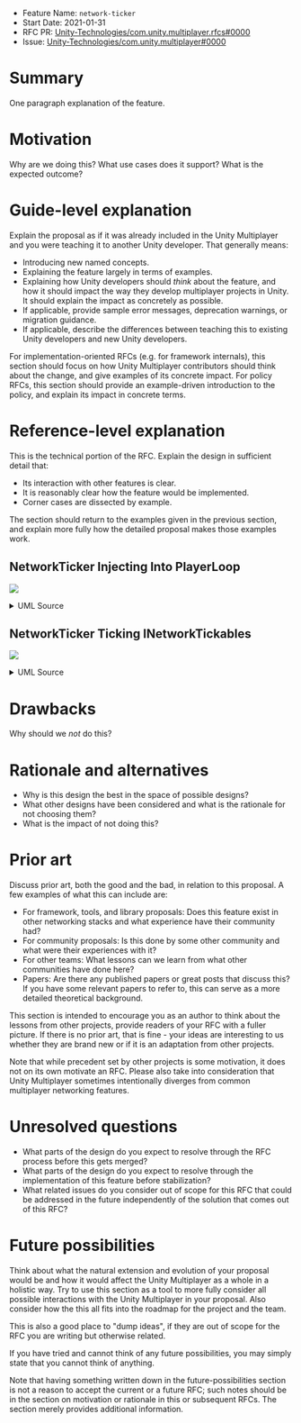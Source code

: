 - Feature Name: `network-ticker`
- Start Date: 2021-01-31
- RFC PR: [Unity-Technologies/com.unity.multiplayer.rfcs#0000](https://github.com/Unity-Technologies/com.unity.multiplayer.rfcs/pull/0000)
- Issue: [Unity-Technologies/com.unity.multiplayer#0000](https://github.com/Unity-Technologies/com.unity.multiplayer/issues/0000)

# Summary
[summary]: #summary

One paragraph explanation of the feature.

# Motivation
[motivation]: #motivation

Why are we doing this? What use cases does it support? What is the expected outcome?

# Guide-level explanation
[guide-level-explanation]: #guide-level-explanation

Explain the proposal as if it was already included in the Unity Multiplayer and you were teaching it to another Unity developer. That generally means:

- Introducing new named concepts.
- Explaining the feature largely in terms of examples.
- Explaining how Unity developers should _think_ about the feature, and how it should impact the way they develop multiplayer projects in Unity. It should explain the impact as concretely as possible.
- If applicable, provide sample error messages, deprecation warnings, or migration guidance.
- If applicable, describe the differences between teaching this to existing Unity developers and new Unity developers.

For implementation-oriented RFCs (e.g. for framework internals), this section should focus on how Unity Multiplayer contributors should think about the change, and give examples of its concrete impact. For policy RFCs, this section should provide an example-driven introduction to the policy, and explain its impact in concrete terms.

# Reference-level explanation
[reference-level-explanation]: #reference-level-explanation

This is the technical portion of the RFC. Explain the design in sufficient detail that:

- Its interaction with other features is clear.
- It is reasonably clear how the feature would be implemented.
- Corner cases are dissected by example.

The section should return to the examples given in the previous section, and explain more fully how the detailed proposal makes those examples work.

## NetworkTicker Injecting Into PlayerLoop

![](https://www.plantuml.com/plantuml/svg/rLbVSzeu47_Ff_1ZExrssavVhdDtCmG8nnrfSvYqVUieze8ro99FafFuFlsjP0E6X6X5NnfU06j_gzN-rzgikQoOPcMIsaP0OgpccQrBSMQsAwMIAYkqAY6nkeRUIWvBLWjxeQHD-N-GlFjmTYQLXKJTWawk16j0pvIgFYRNajicUV_stQzlFYIpHTeZ-mJsJkdrWcThq1-JAL9o9f3TPpbJB3_RMqzU_x77Tm9sM6iDqkwU7Y1-U_qwERg8x8xjponNyiqWprzq5FihBuESnaoBvhhAcOKtKsb0snTlVzaGzHR3d2xuFUJ7EFKMmvokD1pZirqASpd68aAA6H8-8SbkcS1D6TjZrxFO_ihBfrqf1R8FhRIggmDFEKlmiwCvvDx-RWLPy182v2Ek8RDAfwoi10KmC8tChYk14UEeKy6pZLS4a2a2CRebHjnKLhKrTFhKXjb_c_TS_H7Q0sEwxqVZpKD3hZ38RvdCmFqbqRzwvNuDLIqjYTvzuw5NaFp-cFc5ErFvVN_bkmEn6m43hLdZwHxTQjfxuiW_zacEm9nV7k8yASZyKDUETWzzveXQLpxLH8Uu6FqTOZlbzHx_l9eBnBeIelq_L59Y71FIWrPBBa2ZShIzmDeQ2gj9LRiuDnOJH2WrI2OQopCpLDg7h27b1L-olyBD7FwjSHyIPdmFMMtXad6vA3Im_2zrOy97py2OIrKRJ41VkSpLNG0o5C3qL5hG9UGSnPgZrK23DXJWZ4i82mK6cufpMAfDMGmWvWXeBUTLF5YYT1sNaA8zUv_0vwYo6vQjBvd48D4aO6fHqIMNgnZG0kvjhK_3ugbScK5KK2MjLJufovVDLDvompTX5ggKpbAoheOiAo0VCSj8eZd7cw09ld2ucsFWaK139c-PSUGBpQH1YvV1caQB84_aYofDlrqepA5K7IvKYpFDApklvGZSqzodZxgY991MkB-v3Ai9cNFirAVAu5Fhz3E-HRSEnT22oPKYAMh4JSLiLdYs_zHG0sc3gw8ncDPyvFbiK2cK3_Aj6R7_uuJacrQQOm1QmKnd9vBKLw3T9gxXsARO3hYhhBtkFAgo7k9YAkiXjgkilSVFjRAIy_SdkFFnyxJw7-kuFOBUTjSvL_HDjl5w3WMxvQhM9mf8GinWnRB6qmyaBtqtIW9-czCtwO8m6l1-50qP2cMB7rAOkn1sp28pgsVYy-fyFy2ldkWFZeVtFYeckFUHNMXl7pxRbharIfm3aQY71MHhR7SkE8YSKbEdbvFhQOfdyeKe9rMYJRgX9G7axRjT4kl1bCJKzSqHJSaNdeFgUV49BdoY_pvqtkVjkGzJUbmbwFBBg97OY6Ux31C7Np2pDiHy-A17sPktnQQn0sHaAZj0xzBPRk6vEiOcS5tDQSqLPPzjnJw75PUaIXzNv8ziDtvuyYF04In1QvSXcQW9im6PJpIh2apTRYhWByYjNcXvN4bZDTxlR5IFZlSXdWb86sEXzAhipYj4T63tdBKNF7ipPjBTrXM0pQH0uts5g6_oBZ-OMxhwcgwvb93xfgkdE59vYRbCzoVZxLKysDrt9dIzTu3ooyMt4_nalAcbOIyvxjLaStL7hurLPJiowQOpH3K8GHr_ZQNWgyA2HD-mUBc940ztwHpY4am1nA7ULxZntGx-n90DzjmAZI1N4nTN9hQPYT9Ps_xGmgvLxhJ40v0yULnos_hn15G9LZVnyNR19JS5IGKjQHlRNjBmNExSpLekLNvIpXegTpMcEZMh_9Wnqm3I5ChIngu-YaQQqUR0PUGG-E10_auOCQYTWr6Y9eoL_8rWtEqIcfLfliAQXjIVbwsQcH1k4Xmw3DvLl1P8TucqOAYXFvdC1OorLa5LTQCrFCVWdWVdVNxY3_ci7GwFuAPUKLzxxBzJ3Erq2QNIZTUJc_XYGdD3EDgx2JSU7eAR5b9Ll17o2LC-qI4_R0-YMkI7y4sFlBVoKxza_1y0)

<details>
  <summary>UML Source</summary>

```
skinparam Style strictuml
skinparam monochrome true
skinparam defaultFontSize 14

note over PlayerLoop: Unity 2019.4 LTS
note over NetworkTicker: InitializeOnLoad
NetworkTicker -> PlayerLoop: GetCurrentPlayerLoop
NetworkTicker <-- PlayerLoop
NetworkTicker -> NetworkTicker: Initialization.Add(NetworkInitialization)
NetworkTicker -> NetworkTicker: EarlyUpdate.Insert(0, NetworkEarlyUpdate)
NetworkTicker -> NetworkTicker: FixedUpdate.Insert(0, NetworkFixedUpdate)
NetworkTicker -> NetworkTicker: PreUpdate.Insert(0, NetworkPreUpdate)
NetworkTicker -> NetworkTicker: Update.Insert(0, NetworkUpdate)
NetworkTicker -> NetworkTicker: PreLateUpdate.Insert(0, NetworkPreLateUpdate)
NetworkTicker -> NetworkTicker: PostLateUpdate.Add(NetworkPostLateUpdate)
NetworkTicker -> PlayerLoop: SetPlayerLoop
NetworkTicker <-- PlayerLoop
group Initialization
    PlayerLoop -> PlayerLoop: PlayerUpdateTime
    PlayerLoop -> PlayerLoop: DirectorSampleTime
    PlayerLoop -> PlayerLoop: AsyncUploadTimeSlicedUpdate
    PlayerLoop -> PlayerLoop: SynchronizeInputs
    PlayerLoop -> PlayerLoop: SynchronizeState
    PlayerLoop -> PlayerLoop: XREarlyUpdate
    PlayerLoop -> NetworkTicker: TickNetworkInitialization
    NetworkTicker -> NetworkTicker: AdvanceTick
    NetworkTicker -> NetworkTicker: ++TickCount
    NetworkTicker -> NetworkTicker: TickStage = Initialization
    loop m_Initialization_TickableArray
        NetworkTicker -> INetworkTickable: NetworkTick
        NetworkTicker <-- INetworkTickable
    end
    PlayerLoop <-- NetworkTicker
end
group EarlyUpdate
    PlayerLoop -> NetworkTicker: TickNetworkEarlyUpdate
    NetworkTicker -> NetworkTicker: TickStage = EarlyUpdate
    loop m_EarlyUpdate_TickableArray
        NetworkTicker -> INetworkTickable: NetworkTick
        NetworkTicker <-- INetworkTickable
    end
    PlayerLoop <-- NetworkTicker
    PlayerLoop -> PlayerLoop: PollPlayerConnection
    PlayerLoop -> PlayerLoop: ProfilerStartFrame
    PlayerLoop -> PlayerLoop: GpuTimestamp
    PlayerLoop -> PlayerLoop: AnalyticsCoreStatsUpdate
    PlayerLoop -> PlayerLoop: UnityWebRequestUpdate
    PlayerLoop -> PlayerLoop: ExecuteMainThreadJobs
    PlayerLoop -> PlayerLoop: ProcessMouseInWindow
    PlayerLoop -> PlayerLoop: ClearIntermediateRenderers
    PlayerLoop -> PlayerLoop: ClearLines
    PlayerLoop -> PlayerLoop: PresentBeforeUpdate
    PlayerLoop -> PlayerLoop: ResetFrameStatsAfterPresent
    PlayerLoop -> PlayerLoop: UpdateAsyncReadbackManager
    PlayerLoop -> PlayerLoop: UpdateStreamingManager
    PlayerLoop -> PlayerLoop: UpdateTextureStreamingManager
    PlayerLoop -> PlayerLoop: UpdatePreloading
    PlayerLoop -> PlayerLoop: RendererNotifyInvisible
    PlayerLoop -> PlayerLoop: PlayerCleanupCachedData
    PlayerLoop -> PlayerLoop: UpdateMainGameViewRect
    PlayerLoop -> PlayerLoop: UpdateCanvasRectTransform
    PlayerLoop -> PlayerLoop: XRUpdate
    PlayerLoop -> PlayerLoop: UpdateInputManager
    PlayerLoop -> PlayerLoop: ProcessRemoteInput
    PlayerLoop -> PlayerLoop: ScriptRunDelayedStartupFrame
    PlayerLoop -> PlayerLoop: UpdateKinect
    PlayerLoop -> PlayerLoop: DeliverIosPlatformEvents
    PlayerLoop -> PlayerLoop: TangoUpdate
    PlayerLoop -> PlayerLoop: DispatchEventQueueEvents
    PlayerLoop -> PlayerLoop: PhysicsResetInterpolatedTransformPosition
    PlayerLoop -> PlayerLoop: SpriteAtlasManagerUpdate
    PlayerLoop -> PlayerLoop: PerformanceAnalyticsUpdate
end
group FixedUpdate
    PlayerLoop -> NetworkTicker: TickNetworkFixedUpdate
    NetworkTicker -> NetworkTicker: TickStage = FixedUpdate
    loop m_FixedUpdate_TickableArray
        NetworkTicker -> INetworkTickable: NetworkTick
        NetworkTicker <-- INetworkTickable
    end
    PlayerLoop <-- NetworkTicker
    PlayerLoop -> PlayerLoop: ClearLines
    PlayerLoop -> PlayerLoop: NewInputFixedUpdate
    PlayerLoop -> PlayerLoop: DirectorFixedSampleTime
    PlayerLoop -> PlayerLoop: AudioFixedUpdate
    PlayerLoop -> PlayerLoop: ScriptRunBehaviourFixedUpdate
    PlayerLoop -> PlayerLoop: DirectorFixedUpdate
    PlayerLoop -> PlayerLoop: LegacyFixedAnimationUpdate
    PlayerLoop -> PlayerLoop: XRFixedUpdate
    PlayerLoop -> PlayerLoop: PhysicsFixedUpdate
    PlayerLoop -> PlayerLoop: Physics2DFixedUpdate
    PlayerLoop -> PlayerLoop: PhysicsClothFixedUpdate
    PlayerLoop -> PlayerLoop: DirectorFixedUpdatePostPhysics
    PlayerLoop -> PlayerLoop: ScriptRunDelayedFixedFrameRate
end
group PreUpdate
    PlayerLoop -> NetworkTicker: TickNetworkPreUpdate
    NetworkTicker -> NetworkTicker: TickStage = PreUpdate
    loop m_PreUpdate_TickableArray
        NetworkTicker -> INetworkTickable: NetworkTick
        NetworkTicker <-- INetworkTickable
    end
    PlayerLoop <-- NetworkTicker
    PlayerLoop -> PlayerLoop: PhysicsUpdate
    PlayerLoop -> PlayerLoop: Physics2DUpdate
    PlayerLoop -> PlayerLoop: CheckTexFieldInput
    PlayerLoop -> PlayerLoop: IMGUISendQueuedEvents
    PlayerLoop -> PlayerLoop: NewInputUpdate
    PlayerLoop -> PlayerLoop: SendMouseEvents
    PlayerLoop -> PlayerLoop: AIUpdate
    PlayerLoop -> PlayerLoop: WindUpdate
    PlayerLoop -> PlayerLoop: UpdateVideo
end
group Update
    PlayerLoop -> NetworkTicker: TickNetworkUpdate
    NetworkTicker -> NetworkTicker: TickStage = Update
    loop m_Update_TickableArray
        NetworkTicker -> INetworkTickable: NetworkTick
        NetworkTicker <-- INetworkTickable
    end
    PlayerLoop <-- NetworkTicker
    PlayerLoop -> PlayerLoop: ScriptRunBehaviourUpdate
    PlayerLoop -> PlayerLoop: ScriptRunDelayedDynamicFrameRate
    PlayerLoop -> PlayerLoop: ScriptRunDelayedTasks
    PlayerLoop -> PlayerLoop: DirectorUpdate
end
group PreLateUpdate
    PlayerLoop -> NetworkTicker: TickNetworkPreLateUpdate
    NetworkTicker -> NetworkTicker: TickStage = PreLateUpdate
    loop m_PreLateUpdate_TickableArray
        NetworkTicker -> INetworkTickable: NetworkTick
        NetworkTicker <-- INetworkTickable
    end
    PlayerLoop <-- NetworkTicker
    PlayerLoop -> PlayerLoop: AIUpdatePostScript
    PlayerLoop -> PlayerLoop: DirectorUpdateAnimationBegin
    PlayerLoop -> PlayerLoop: LegacyAnimationUpdate
    PlayerLoop -> PlayerLoop: DirectorUpdateAnimationEnd
    PlayerLoop -> PlayerLoop: DirectorDeferredEvaluate
    PlayerLoop -> PlayerLoop: EndGraphicsJobsAfterScriptUpdate
    PlayerLoop -> PlayerLoop: ConstraintManagerUpdate
    PlayerLoop -> PlayerLoop: ParticleSystemBeginUpdateAll
    PlayerLoop -> PlayerLoop: ScriptRunBehaviourLateUpdate
end
group PostLateUpdate
    PlayerLoop -> PlayerLoop: PlayerSendFrameStarted
    PlayerLoop -> PlayerLoop: DirectorLateUpdate
    PlayerLoop -> PlayerLoop: ScriptRunDelayedDynamicFrameRate
    PlayerLoop -> PlayerLoop: PhysicsSkinnedClothBeginUpdate
    PlayerLoop -> PlayerLoop: UpdateRectTransform
    PlayerLoop -> PlayerLoop: PlayerUpdateCanvases
    PlayerLoop -> PlayerLoop: UpdateAudio
    PlayerLoop -> PlayerLoop: VFXUpdate
    PlayerLoop -> PlayerLoop: ParticleSystemEndUpdateAll
    PlayerLoop -> PlayerLoop: EndGraphicsJobsAfterScriptLateUpdate
    PlayerLoop -> PlayerLoop: UpdateCustomRenderTextures
    PlayerLoop -> PlayerLoop: UpdateAllRenderers
    PlayerLoop -> PlayerLoop: EnlightenRuntimeUpdate
    PlayerLoop -> PlayerLoop: UpdateAllSkinnedMeshes
    PlayerLoop -> PlayerLoop: ProcessWebSendMessages
    PlayerLoop -> PlayerLoop: SortingGroupsUpdate
    PlayerLoop -> PlayerLoop: UpdateVideoTextures
    PlayerLoop -> PlayerLoop: UpdateVideo
    PlayerLoop -> PlayerLoop: DirectorRenderImage
    PlayerLoop -> PlayerLoop: PlayerEmitCanvasGeometry
    PlayerLoop -> PlayerLoop: PhysicsSkinnedClothFinishUpdate
    PlayerLoop -> PlayerLoop: FinishFrameRendering
    PlayerLoop -> PlayerLoop: BatchModeUpdate
    PlayerLoop -> PlayerLoop: PlayerSendFrameComplete
    PlayerLoop -> PlayerLoop: UpdateCaptureScreenshot
    PlayerLoop -> PlayerLoop: PresentAfterDraw
    PlayerLoop -> PlayerLoop: ClearImmediateRenderers
    PlayerLoop -> PlayerLoop: PlayerSendFramePostPresent
    PlayerLoop -> PlayerLoop: UpdateResolution
    PlayerLoop -> PlayerLoop: InputEndFrame
    PlayerLoop -> PlayerLoop: TriggerEndOfFrameCallbacks
    PlayerLoop -> PlayerLoop: GUIClearEvents
    PlayerLoop -> PlayerLoop: ShaderHandleErrors
    PlayerLoop -> PlayerLoop: ResetInputAxis
    PlayerLoop -> PlayerLoop: ThreadedLoadingDebug
    PlayerLoop -> PlayerLoop: ProfilerSynchronizeStats
    PlayerLoop -> PlayerLoop: MemoryFrameMaintenance
    PlayerLoop -> PlayerLoop: ExecuteGameCenterCallbacks
    PlayerLoop -> PlayerLoop: ProfilerEndFrame
    PlayerLoop -> NetworkTicker: TickNetworkPostLateUpdate
    NetworkTicker -> NetworkTicker: TickStage = PostLateUpdate
    loop m_PostLateUpdate_TickableArray
        NetworkTicker -> INetworkTickable: NetworkTick
        NetworkTicker <-- INetworkTickable
    end
    PlayerLoop <-- NetworkTicker
end
```
</details>

## NetworkTicker Ticking INetworkTickables

![](https://www.plantuml.com/plantuml/svg/xLPTJy8m57tVh-YZFZ1YuXDH4unWI4GDasTIjoiqTEtITUZyzMxZOstNCRP4Ouoy0BtddjETUzlTU4rOX0KEaITJ2YYMWlWo2QaJ7o8XPznV2Hu2aY819HB06qwe77CcFV89wEBISHYNWFW619gcpnGJvlc2H7A09dSaZdYCNoaS0Js2VETY_KByTGLvZqFO0wVPfcvXXJU49w8MLQ5R2fv4kgWxOKGIJBC7S53sqOAeTuCK3X03D8CbYIK8PVbiX0LDvr609PnRIAvwFPsbiz2OV43m4q9jD805UsFLghXFRCGArxSaPM6wkwfmr3rhQncBfzyXqqAXD3GpFWNnm7daAcuK76N8ie7yUxTavcd8cbHFuYMWQsJcqbmjN2ZBY_tH6Wg1qm9a5J7EkHAloSbTqPAESQjd_bJgCgU0vPuRjjfBh_jU_XkWVX-vhckldj9ahQfdvhMfdfcxgvwo_9UhPo_EST2MSPQmmoLcUcYxvqnCLKD_HXlUl53q36NpbXxjxeQrLJjqQSS6hVRc_wNIt98DtTYY4NzP3vhJGpOmdZe-p9dOlNA7b2gnkDthLfbHtUtFqsR29ld6-UaB)

<details>
  <summary>UML Source</summary>

```
skinparam Style strictuml
skinparam monochrome true
skinparam defaultFontSize 14

note over MyPlainScript: IDisposable
note over MyPlainScript: INetworkTickable
note over MyGameScript: MonoBehaviour
note over MyGameScript: INetworkTickable
group MyPlainScript.Initialize
    MyPlainScript -> NetworkTicker: RegisterNetworkTick(EarlyUpdate)
    MyPlainScript <-- NetworkTicker
    MyPlainScript -> NetworkTicker: RegisterNetworkTick(FixedUpdate)
    MyPlainScript <-- NetworkTicker
    MyPlainScript -> NetworkTicker: RegisterNetworkTick(Update)
    MyPlainScript <-- NetworkTicker
end
group MonoBehaviour.OnEnable
    MyGameScript -> NetworkTicker: RegisterNetworkTick(EarlyUpdate)
    MyGameScript <-- NetworkTicker
    MyGameScript -> NetworkTicker: RegisterNetworkTick(FixedUpdate)
    MyGameScript <-- NetworkTicker
    MyGameScript -> NetworkTicker: RegisterNetworkTick(Update)
    MyGameScript <-- NetworkTicker
end
group PlayerLoop.EarlyUpdate
    PlayerLoop -> NetworkTicker: TickNetworkEarlyUpdate
    NetworkTicker -> NetworkTicker: TickStage = EarlyUpdate
    loop m_EarlyUpdate_TickableArray
        NetworkTicker -> MyPlainScript: NetworkTick
        NetworkTicker <-- MyPlainScript
        NetworkTicker -> MyGameScript: NetworkTick
        NetworkTicker <-- MyGameScript
    end
    PlayerLoop <-- NetworkTicker
    PlayerLoop -> PlayerLoop: // ...
end
group PlayerLoop.FixedUpdate
    PlayerLoop -> NetworkTicker: TickNetworkFixedUpdate
    NetworkTicker -> NetworkTicker: TickStage = FixedUpdate
    loop m_FixedUpdate_TickableArray
        NetworkTicker -> MyPlainScript: NetworkTick
        NetworkTicker <-- MyPlainScript
        NetworkTicker -> MyGameScript: NetworkTick
        NetworkTicker <-- MyGameScript
    end
    PlayerLoop -> PlayerLoop: // ...
    PlayerLoop -> PlayerLoop: ScriptRunBehaviourFixedUpdate
    group MonoBehaviour.FixedUpdate
        PlayerLoop -> MyGameScript: FixedUpdate
        MyGameScript -> MyGameScript: // ...
        PlayerLoop <-- MyGameScript
    end
    PlayerLoop -> PlayerLoop: // ...
end
group PlayerLoop.Update
    PlayerLoop -> NetworkTicker: TickNetworkUpdate
    NetworkTicker -> NetworkTicker: TickStage = Update
    loop m_Update_TickableArray
        NetworkTicker -> MyPlainScript: NetworkTick
        NetworkTicker <-- MyPlainScript
        NetworkTicker -> MyGameScript: NetworkTick
        NetworkTicker <-- MyGameScript
    end
    PlayerLoop <-- NetworkTicker
    PlayerLoop -> PlayerLoop: ScriptRunBehaviourUpdate
    group MonoBehaviour.Update
        PlayerLoop -> MyGameScript: Update
        MyGameScript -> MyGameScript: // ...
        PlayerLoop <-- MyGameScript
    end
    PlayerLoop -> PlayerLoop: // ...
end
group MonoBehaviour.OnDisable
    MyGameScript -> NetworkTicker: UnregisterAllNetworkTicks
    MyGameScript <-- NetworkTicker
end
group IDisposable.Dispose
    MyPlainScript -> NetworkTicker: UnregisterAllNetworkTicks
    MyPlainScript <-- NetworkTicker
end
```
</details>

# Drawbacks
[drawbacks]: #drawbacks

Why should we _not_ do this?

# Rationale and alternatives
[rationale-and-alternatives]: #rationale-and-alternatives

- Why is this design the best in the space of possible designs?
- What other designs have been considered and what is the rationale for not choosing them?
- What is the impact of not doing this?

# Prior art
[prior-art]: #prior-art

Discuss prior art, both the good and the bad, in relation to this proposal. A few examples of what this can include are:

- For framework, tools, and library proposals: Does this feature exist in other networking stacks and what experience have their community had?
- For community proposals: Is this done by some other community and what were their experiences with it?
- For other teams: What lessons can we learn from what other communities have done here?
- Papers: Are there any published papers or great posts that discuss this? If you have some relevant papers to refer to, this can serve as a more detailed theoretical background.

This section is intended to encourage you as an author to think about the lessons from other projects, provide readers of your RFC with a fuller picture. If there is no prior art, that is fine - your ideas are interesting to us whether they are brand new or if it is an adaptation from other projects.

Note that while precedent set by other projects is some motivation, it does not on its own motivate an RFC. Please also take into consideration that Unity Multiplayer sometimes intentionally diverges from common multiplayer networking features.

# Unresolved questions
[unresolved-questions]: #unresolved-questions

- What parts of the design do you expect to resolve through the RFC process before this gets merged?
- What parts of the design do you expect to resolve through the implementation of this feature before stabilization?
- What related issues do you consider out of scope for this RFC that could be addressed in the future independently of the solution that comes out of this RFC?

# Future possibilities
[future-possibilities]: #future-possibilities

Think about what the natural extension and evolution of your proposal would be and how it would affect the Unity Multiplayer as a whole in a holistic way. Try to use this section as a tool to more fully consider all possible interactions with the Unity Multiplayer in your proposal. Also consider how the this all fits into the roadmap for the project and the team.

This is also a good place to "dump ideas", if they are out of scope for the RFC you are writing but otherwise related.

If you have tried and cannot think of any future possibilities, you may simply state that you cannot think of anything.

Note that having something written down in the future-possibilities section is not a reason to accept the current or a future RFC; such notes should be in the section on motivation or rationale in this or subsequent RFCs. The section merely provides additional information.
